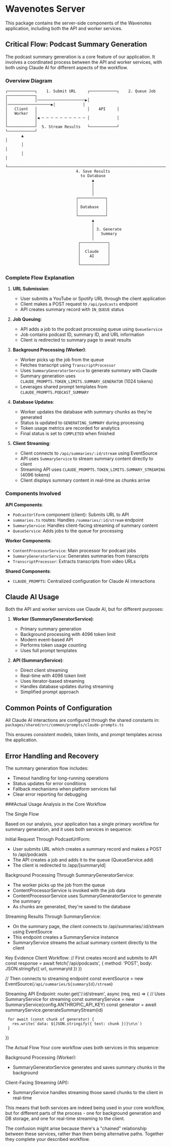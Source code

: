 # Wavenotes Server

This package contains the server-side components of the Wavenotes application, including both the API and worker services.

## Critical Flow: Podcast Summary Generation

The podcast summary generation is a core feature of our application. It involves a coordinated process between the API and worker services, with both using Claude AI for different aspects of the workflow.

### Overview Diagram

```
┌────────────┐    1. Submit URL     ┌────────────┐    2. Queue Job     ┌────────────┐
│            │─────────────────────▶│            │───────────────────▶│            │
│   Client   │                      │    API     │                     │   Worker   │
│            │◀ ─ ─ ─ ─ ─ ─ ─ ─ ─ ─ │            │                     │            │
└────────────┘  5. Stream Results   └────────────┘                     └────────────┘
       ▲                                                                     │
       │                                                                     │
       │                                                                     │
       └─────────────────────────────────────────────────────────────────────┘
                               4. Save Results
                                 to Database
                                      ▲
                                      │
                                      │
                                      │
                               ┌────────────┐
                               │            │
                               │ Database   │
                               │            │
                               └────────────┘
                                      ▲
                                      │
                                      │ 3. Generate
                                      │   Summary
                                      │
                                ┌────────────┐
                                │            │
                                │  Claude    │
                                │    AI      │
                                │            │
                                └────────────┘
```

### Complete Flow Explanation

1. **URL Submission**:
   - User submits a YouTube or Spotify URL through the client application
   - Client makes a POST request to `/api/podcasts` endpoint
   - API creates summary record with `IN_QUEUE` status

2. **Job Queuing**:
   - API adds a job to the podcast processing queue using `QueueService`
   - Job contains podcast ID, summary ID, and URL information
   - Client is redirected to summary page to await results

3. **Background Processing (Worker)**:
   - Worker picks up the job from the queue
   - Fetches transcript using `TranscriptProcessor`
   - Uses `SummaryGeneratorService` to generate summary with Claude
   - Summary generation uses `CLAUDE_PROMPTS.TOKEN_LIMITS.SUMMARY_GENERATOR` (1024 tokens)
   - Leverages shared prompt templates from `CLAUDE_PROMPTS.PODCAST_SUMMARY`

4. **Database Updates**:
   - Worker updates the database with summary chunks as they're generated
   - Status is updated to `GENERATING_SUMMARY` during processing
   - Token usage metrics are recorded for analytics
   - Final status is set to `COMPLETED` when finished

5. **Client Streaming**:
   - Client connects to `/api/summaries/:id/stream` using EventSource
   - API uses `SummaryService` to stream summary content directly to client
   - Streaming API uses `CLAUDE_PROMPTS.TOKEN_LIMITS.SUMMARY_STREAMING` (4096 tokens)
   - Client displays summary content in real-time as chunks arrive

### Components Involved

**API Components**:
- `PodcastUrlForm` component (client): Submits URL to API
- `summaries.ts` routes: Handles `/summaries/:id/stream` endpoint
- `SummaryService`: Handles client-facing streaming of summary content
- `QueueService`: Adds jobs to the queue for processing

**Worker Components**:
- `ContentProcessorService`: Main processor for podcast jobs
- `SummaryGeneratorService`: Generates summaries from transcripts
- `TranscriptProcessor`: Extracts transcripts from video URLs

**Shared Components**:
- `CLAUDE_PROMPTS`: Centralized configuration for Claude AI interactions

## Claude AI Usage

Both the API and worker services use Claude AI, but for different purposes:

1. **Worker (SummaryGeneratorService)**:
   - Primary summary generation
   - Background processing with 4096 token limit
   - Modern event-based API
   - Performs token usage counting
   - Uses full prompt templates

2. **API (SummaryService)**:
   - Direct client streaming
   - Real-time with 4096 token limit
   - Uses iterator-based streaming
   - Handles database updates during streaming
   - Simplified prompt approach

## Common Points of Configuration

All Claude AI interactions are configured through the shared constants in:
`packages/shared/src/common/prompts/claude-prompts.ts`

This ensures consistent models, token limits, and prompt templates across the application.

## Error Handling and Recovery

The summary generation flow includes:
- Timeout handling for long-running operations
- Status updates for error conditions
- Fallback mechanisms when platform services fail
- Clear error reporting for debugging


###Actual Usage Analysis in the Core Workflow

The Single Flow

Based on our analysis, your application has a single primary workflow for summary generation, and it uses both services in sequence:

Initial Request Through PodcastUrlForm:
- User submits URL which creates a summary record and makes a POST to /api/podcasts
- The API creates a job and adds it to the queue (QueueService.add)
- The client is redirected to /app/[summaryId]

Background Processing Through SummaryGeneratorService:
- The worker picks up the job from the queue
- ContentProcessorService is invoked with the job data
- ContentProcessorService uses SummaryGeneratorService to generate the summary
- As chunks are generated, they're saved to the database

Streaming Results Through SummaryService:
- On the summary page, the client connects to /api/summaries/:id/stream using EventSource
- This endpoint creates a SummaryService instance
- SummaryService streams the actual summary content directly to the client

Key Evidence
Client Workflow:
   // First creates record and submits to API
   const response = await fetch('/api/podcasts', {
     method: 'POST',
     body: JSON.stringify({ url, summaryId })
   })
   
   // Then connects to streaming endpoint
   const eventSource = new EventSource(`/api/summaries/${summaryId}/stream`)


Streaming API Endpoint:
   router.get('/:id/stream', async (req, res) => {
     // Uses SummaryService for streaming
     const summaryService = new SummaryService(config.ANTHROPIC_API_KEY)
     const generator = await summaryService.generateSummaryStream(id)
     
     for await (const chunk of generator) {
       res.write(`data: ${JSON.stringify({ text: chunk })}\n\n`)
     }
   })

The Actual Flow
Your core workflow uses both services in this sequence:

Background Processing (Worker):
- SummaryGeneratorService generates and saves summary chunks in the background

Client-Facing Streaming (API):
- SummaryService handles streaming those saved chunks to the client in real-time

This means that both services are indeed being used in your core workflow, but for different parts of the process - one for background generation and DB storage, and one for real-time streaming to the client.

The confusion might arise because there's a "chained" relationship between these services, rather than them being alternative paths. Together they complete your described workflow.